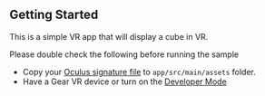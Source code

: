 ## Getting Started

This is a simple VR app that will display a cube in VR.

Please double check the following before running the sample

* Copy your [Oculus signature file](https://developer.oculus.com/osig/) to `app/src/main/assets` folder.
* Have a Gear VR device or turn on the [Developer Mode](https://developer.oculus.com/documentation/mobilesdk/latest/concepts/mobile-troublesh-device-run-app-outside/)
